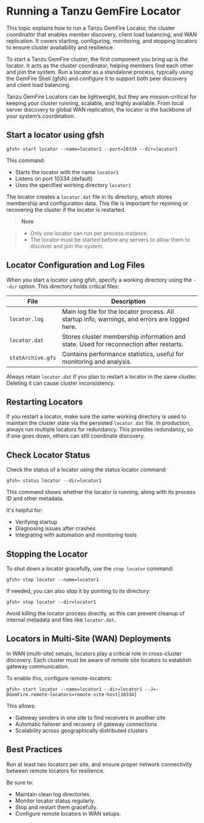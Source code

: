 # Running a Tanzu GemFire Locator

This topic explains how to run a Tanzu GemFire Locator, the cluster coordinator that enables member discovery, client load balancing, and WAN replication. It covers starting, configuring, monitoring, and stopping locators to ensure cluster availability and resilience.

To start a Tanzu GemFire cluster, the first component you bring up is the locator. It acts as the cluster coordinator, helping members find each other and join the system. Run a locator as a standalone process, typically using the GemFire Shell (gfsh) and configure it to support both peer discovery and client load balancing.

Tanzu GemFire Locators can be lightweight, but they are mission-critical for keeping your cluster running, scalable, and highly available. From local server discovery to global WAN replication, the locator is the backbone of your system’s coordination.

## Start a locator using gfsh

```shell
gfsh> start locator --name=locator1 --port=10334 --dir=locator1
```

This command:

* Starts the locator with the name `locator1`
* Listens on port 10334 (default)
* Uses the specified working directory `locator1`

The locator creates a `locator.dat` file in its directory, which stores membership and configuration data. This file is important for rejoining or recovering the cluster if the locator is restarted.

>**Note**

>* Only one locator can run per process instance.
>* The locator must be started before any servers to allow them to discover and join the system.

## Locator Configuration and Log Files

When you start a locator using gfsh, specify a working directory using the `--dir` option. This directory holds critical files:

| File | Description |
| ----- | ----- |
| `locator.log` | Main log file for the locator process. All startup info, warnings, and errors are logged here. |
| `locator.dat` | Stores cluster membership information and state. Used for reconnection after restarts. |
| `statArchive.gfs` | Contains performance statistics, useful for monitoring and analysis. |

Always retain `locator.dat` if you plan to restart a locator in the same cluster. Deleting it can cause cluster inconsistency.

## Restarting Locators

If you restart a locator, make sure the same working directory is used to maintain the cluster state via the persisted `locator.dat` file. In production, always run multiple locators for redundancy. This provides redundancy, so if one goes down, others can still coordinate discovery.

## Check Locator Status

Check the status of a locator using the status locator command:

```shell
gfsh> status locator --dir=locator1
```

This command shows whether the locator is running, along with its process ID and other metadata.

It's helpful for:

* Verifying startup
* Diagnosing issues after crashes
* Integrating with automation and monitoring tools

## Stopping the Locator

To shut down a locator gracefully, use the `stop locator` command:

```shell
gfsh> stop locator --name=locator1
```

If needed, you can also stop it by pointing to its directory:

```shell
gfsh> stop locator --dir=locator1
```

Avoid killing the locator process directly, as this can prevent cleanup of internal metadata and files like `locator.dat`.

## Locators in Multi-Site (WAN) Deployments

In WAN (multi-site) setups, locators play a critical role in cross-cluster discovery. Each cluster must be aware of remote site locators to establish gateway communication.

To enable this, configure remote-locators:

```shell
gfsh> start locator --name=locator1 --dir=locator1 --J=-DGemFire.remote-locators=remote-site-host[10334]
```

This allows:

* Gateway senders in one site to find receivers in another site
* Automatic failover and recovery of gateway connections
* Scalability across geographically distributed clusters

## Best Practices

Run at least two locators per site, and ensure proper network connectivity between remote locators for resilience.

Be sure to:

* Maintain clean log directories.
* Monitor locator status regularly.
* Stop and restart them gracefully.
* Configure remote locators in WAN setups.